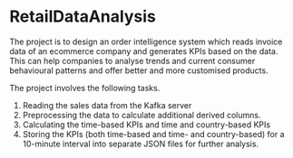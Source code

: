 # RetailDataAnalysis
The project is to design an order intelligence system which reads invoice data of an ecommerce company and generates KPIs based on the data. This can help companies to analyse trends and current consumer behavioural patterns and offer better and more customised products.

The project involves the following tasks.
1. Reading the sales data from the Kafka server
2. Preprocessing the data to calculate additional derived columns.
3. Calculating the time-based KPIs and time and country-based KPIs
4. Storing the KPIs (both time-based and time- and country-based) for a 10-minute interval into separate JSON files for further analysis.
